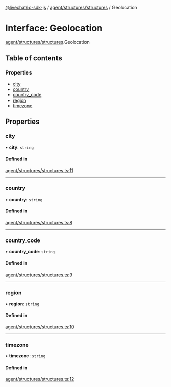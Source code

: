 [@livechat/lc-sdk-js](../README.md) / [agent/structures/structures](../modules/agent_structures_structures.md) / Geolocation

# Interface: Geolocation

[agent/structures/structures](../modules/agent_structures_structures.md).Geolocation

## Table of contents

### Properties

- [city](agent_structures_structures.Geolocation.md#city)
- [country](agent_structures_structures.Geolocation.md#country)
- [country\_code](agent_structures_structures.Geolocation.md#country_code)
- [region](agent_structures_structures.Geolocation.md#region)
- [timezone](agent_structures_structures.Geolocation.md#timezone)

## Properties

### city

• **city**: `string`

#### Defined in

[agent/structures/structures.ts:11](https://github.com/livechat/lc-sdk-js/blob/8462be9/src/agent/structures/structures.ts#L11)

___

### country

• **country**: `string`

#### Defined in

[agent/structures/structures.ts:8](https://github.com/livechat/lc-sdk-js/blob/8462be9/src/agent/structures/structures.ts#L8)

___

### country\_code

• **country\_code**: `string`

#### Defined in

[agent/structures/structures.ts:9](https://github.com/livechat/lc-sdk-js/blob/8462be9/src/agent/structures/structures.ts#L9)

___

### region

• **region**: `string`

#### Defined in

[agent/structures/structures.ts:10](https://github.com/livechat/lc-sdk-js/blob/8462be9/src/agent/structures/structures.ts#L10)

___

### timezone

• **timezone**: `string`

#### Defined in

[agent/structures/structures.ts:12](https://github.com/livechat/lc-sdk-js/blob/8462be9/src/agent/structures/structures.ts#L12)
